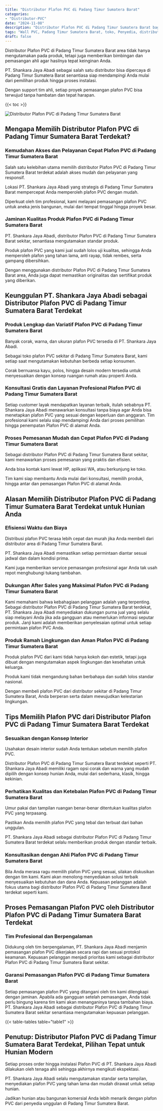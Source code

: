 ```yaml
---
title: "Distributor Plafon PVC di Padang Timur Sumatera Barat"
categories: 
- "Distributor-PVC"
date: "2024-11-08"
description: "Distributor Plafon PVC di Padang Timur Sumatera Barat bagi hunian, office, dan ritel. Produk terbaik, pilihan motif, pilihan warna elegan, beserta jasa penempatan dikerjakan oleh tenaga ahli ahli dan jaminan resmi!|Layanan penjualan Plafon PVC di Padang Timur Sumatera Barat bagi kebutuhan tempat tinggal, office, atau gerai, beserta produk berkualitas dan penempatan oleh tim ahli serta garansi resmi.|Alternatif Plafon PVC di Padang Timur Sumatera Barat yang terpercaya bagi hunian, office, dan ritel, dengan produk terbaik dan penempatan dikerjakan oleh teknisi ahli dan jaminan resmi.|Penjualan Plafon PVC di Padang Timur Sumatera Barat bagi hunian, perkantoran, dan toko, dengan panel berkualitas dan instalasi oleh tim berpengalaman, disertai beserta jaminan resmi.}"
tags: "Wall PVC, Padang Timur Sumatera Barat, toko, Penyedia, distributor"
draft: false
---
```


Distributor Plafon PVC di Padang Timur Sumatera Barat area tidak hanya mengutamakan pada produk, tetapi juga memberikan bimbingan dan pemasangan ahli agar hasilnya tepat keinginan Anda.

PT. Shankara Jaya Abadi sebagai salah satu distributor bisa dipercaya di Padang Timur Sumatera Barat senantiasa siap mendampingi Anda mulai dari pemilihan produk hingga proses instalasi.

Dengan support tim ahli, setiap proyek pemasangan plafon PVC bisa terwujud tanpa hambatan dan tepat harapan.

{{< toc >}}

![Distributor Plafon PVC di Padang Timur Sumatera Barat](/images/Distributor-PVC/Distributor-Plafon-PVC-di-Padang-Timur-Sumatera-Barat.png)


## Mengapa Memilih Distributor Plafon PVC di Padang Timur Sumatera Barat Terdekat?

### Kemudahan Akses dan Pelayanan Cepat Plafon PVC di Padang Timur Sumatera Barat

Salah satu kelebihan utama memilih distributor Plafon PVC di Padang Timur Sumatera Barat terdekat adalah akses mudah dan pelayanan yang responsif.

Lokasi PT. Shankara Jaya Abadi yang strategis di Padang Timur Sumatera Barat mempercepat Anda memperoleh plafon PVC dengan mudah.

Diperkuat oleh tim profesional, kami melayani pemasangan plafon PVC untuk aneka jenis bangunan, mulai dari tempat tinggal hingga proyek besar.

### Jaminan Kualitas Produk Plafon PVC di Padang Timur Sumatera Barat

PT. Shankara Jaya Abadi, distributor Plafon PVC di Padang Timur Sumatera Barat sekitar, senantiasa mengutamakan standar produk.

Produk plafon PVC yang kami jual sudah lolos uji kualitas, sehingga Anda memperoleh plafon yang tahan lama, anti rayap, tidak rembes, serta gampang dibersihkan.

Dengan menggunakan distributor Plafon PVC di Padang Timur Sumatera Barat area, Anda juga dapat memastikan originalitas dan sertifikat produk yang diberikan.

## Keunggulan PT. Shankara Jaya Abadi sebagai Distributor Plafon PVC di Padang Timur Sumatera Barat Terdekat

### Produk Lengkap dan Variatif Plafon PVC di Padang Timur Sumatera Barat

Banyak corak, warna, dan ukuran plafon PVC tersedia di PT. Shankara Jaya Abadi.

Sebagai toko plafon PVC sekitar di Padang Timur Sumatera Barat, kami setiap saat mengutamakan kebutuhan berbeda setiap konsumen.

Corak bernuansa kayu, polos, hingga desain modern tersedia untuk menyesuaikan dengan konsep ruangan rumah atau properti Anda.

### Konsultasi Gratis dan Layanan Profesional Plafon PVC di Padang Timur Sumatera Barat

Setiap customer layak mendapatkan layanan terbaik, itulah sebabnya PT. Shankara Jaya Abadi menawarkan konsultasi tanpa biaya agar Anda bisa menetapkan plafon PVC yang sesuai dengan keperluan dan anggaran. Tim profesional kami selalu siap mendampingi Anda dari proses pemilihan hingga penempatan Plafon PVC di alamat Anda.

### Proses Pemesanan Mudah dan Cepat Plafon PVC di Padang Timur Sumatera Barat

Sebagai distributor Plafon PVC di Padang Timur Sumatera Barat sekitar, kami menawarkan proses pemesanan yang praktis dan efisien.

Anda bisa kontak kami lewat HP, aplikasi WA, atau berkunjung ke toko.

Tim kami siap membantu Anda mulai dari konsultasi, memilih produk, hingga antar dan pemasangan Plafon PVC di alamat Anda.

## Alasan Memilih Distributor Plafon PVC di Padang Timur Sumatera Barat Terdekat untuk Hunian Anda

### Efisiensi Waktu dan Biaya

Distribusi plafon PVC terasa lebih cepat dan murah jika Anda membeli dari distributor area di Padang Timur Sumatera Barat.

PT. Shankara Jaya Abadi memastikan setiap permintaan diantar sesuai jadwal dan dalam kondisi prima.

Kami juga memberikan service pemasangan profesional agar Anda tak usah repot menghubungi tukang tambahan.

### Dukungan After Sales yang Maksimal Plafon PVC di Padang Timur Sumatera Barat

Kami memahami bahwa kebahagiaan pelanggan adalah yang terpenting. Sebagai distributor Plafon PVC di Padang Timur Sumatera Barat terdekat, PT. Shankara Jaya Abadi menyediakan dukungan purna jual yang selalu siap melayani Anda jika ada gangguan atau memerlukan informasi seputar produk. Janji kami adalah memberikan penyelesaian optimal untuk setiap permintaan plafon PVC Anda.

### Produk Ramah Lingkungan dan Aman Plafon PVC di Padang Timur Sumatera Barat

Produk plafon PVC dari kami tidak hanya kokoh dan estetik, tetapi juga dibuat dengan mengutamakan aspek lingkungan dan kesehatan untuk keluarga.

Produk kami tidak mengandung bahan berbahaya dan sudah lolos standar nasional.

Dengan membeli plafon PVC dari distributor sekitar di Padang Timur Sumatera Barat, Anda berperan serta dalam mewujudkan kelestarian lingkungan.

## Tips Memilih Plafon PVC dari Distributor Plafon PVC di Padang Timur Sumatera Barat Terdekat

### Sesuaikan dengan Konsep Interior

Usahakan desain interior sudah Anda tentukan sebelum memilih plafon PVC.

Distributor Plafon PVC di Padang Timur Sumatera Barat terdekat seperti PT. Shankara Jaya Abadi memiliki ragam opsi corak dan warna yang mudah dipilih dengan konsep hunian Anda, mulai dari sederhana, klasik, hingga kekinian.

### Perhatikan Kualitas dan Ketebalan Plafon PVC di Padang Timur Sumatera Barat

Umur pakai dan tampilan ruangan benar-benar ditentukan kualitas plafon PVC yang terpasang.

Pastikan Anda memilih plafon PVC yang tebal dan terbuat dari bahan unggulan.

PT. Shankara Jaya Abadi sebagai distributor Plafon PVC di Padang Timur Sumatera Barat terdekat selalu memberikan produk dengan standar terbaik.

### Konsultasikan dengan Ahli Plafon PVC di Padang Timur Sumatera Barat

Bila Anda merasa ragu memilih plafon PVC yang sesuai, silakan diskusikan dengan tim kami. Kami akan menolong menyediakan solusi terbaik menyesuaikan kebutuhan dan dana Anda. Kepuasan pelanggan adalah fokus utama bagi distributor Plafon PVC di Padang Timur Sumatera Barat terdekat seperti kami.

## Proses Pemasangan Plafon PVC oleh Distributor Plafon PVC di Padang Timur Sumatera Barat Terdekat

### Tim Profesional dan Berpengalaman

Didukung oleh tim berpengalaman, PT. Shankara Jaya Abadi menjamin pemasangan plafon PVC dikerjakan secara rapi dan sesuai protokol keamanan. Kepuasan pelanggan menjadi prioritas kami sebagai distributor Plafon PVC di Padang Timur Sumatera Barat sekitar.

### Garansi Pemasangan Plafon PVC di Padang Timur Sumatera Barat

Setiap pemasangan plafon PVC yang ditangani oleh tim kami dilengkapi dengan jaminan. Apabila ada gangguan setelah pemasangan, Anda tidak perlu bingung karena tim kami akan menanganinya tanpa tambahan biaya. PT. Shankara Jaya Abadi sebagai distributor Plafon PVC di Padang Timur Sumatera Barat sekitar senantiasa mengutamakan kepuasan pelanggan.

{{< table-tables table="table1" >}}

## Penutup: Distributor Plafon PVC di Padang Timur Sumatera Barat Terdekat, Pilihan Tepat untuk Hunian Modern

Setiap proses order hingga instalasi Plafon PVC di PT. Shankara Jaya Abadi dilakukan oleh tenaga ahli sehingga akhirnya mengikuti ekspektasi.

PT. Shankara Jaya Abadi selalu mengutamakan standar serta tampilan, menyediakan plafon PVC yang tahan lama dan mudah dirawat untuk setiap hunian.

Jadikan hunian atau bangunan komersial Anda lebih menarik dengan plafon PVC dari penyedia unggulan di Padang Timur Sumatera Barat.